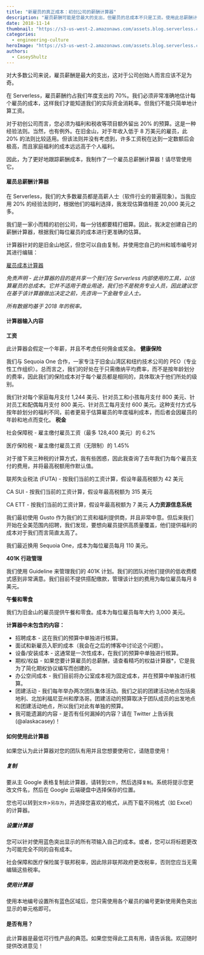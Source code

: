 ```yaml
---
title: "新雇员的真正成本：初创公司的薪酬计算器"
description: "雇员薪酬可能是您最大的支出，但雇员的总成本不只是工资。使用此总薪酬计算器可以准确计算预算！"
date: 2018-11-14
thumbnail: "https://s3-us-west-2.amazonaws.com/assets.blog.serverless.com/serverless-employee-cost.jpg"
categories:
  - engineering-culture
heroImage: "https://s3-us-west-2.amazonaws.com/assets.blog.serverless.com/startup-employee-cost-calculator.jpg"
authors:
  - CaseyShultz
---
```


对大多数公司来说，雇员薪酬是最大的支出，这对于公司创始人而言应该不足为奇。

在 Serverless，雇员薪酬约占我们年度支出的 70%。我们必须非常准确地估计每个雇员的成本，这样我们才能知道我们的实际资金消耗率。但我们不能只简单地计算工资。

对于初创公司而言，您必须为福利和税收等项目额外留出 20% 的预算。这是一种经验法则。当然，也有例外。在旧金山，对于年收入低于 8 万美元的雇员，此 20% 的法则比较适用。但该法则并没有考虑到，许多工资税在达到一定数额后会极高，而且家庭福利的成本远远高于个人福利。

因此，为了更好地跟踪薪酬成本，我制作了一个雇员总薪酬计算器！请尽管使用它。

#### 雇员总薪酬计算器

在 Serverless，我们的大多数雇员都是高薪人士（软件行业的普遍现象）。当我应用 20% 的经验法则时，根据他们的福利选择，我发现估算值相差 20,000 美元之多。

我们是一家小而精的初创公司，每一分钱都要精打细算。因此，我决定创建自己的薪酬计算器，根据我们每位雇员的成本进行更准确的估算。

计算器针对的是旧金山地区，但您可以自由复制，并使用您自己的州和城市编号对其进行编辑：

[雇员成本计算器](https://docs.google.com/spreadsheets/d/1lzvqppwrMzTHnF83-RdsnflR9AZPR58HRYSMJcQTyRQ/edit#gid=0)

*免责声明 - 此计算器的目的是共享一个我们在 Serverless 内部使用的工具，以估算雇员的总成本。它并不适用于商业用途，我们也不是税务专业人员，因此建议您在基于该计算器做出决定之前，先咨询一下金融专业人士。*

*所有数据均基于 2018 年的税率。*
#### 计算器输入内容
**工资**

此计算器会假定一个年薪，并且不考虑任何佣金或奖金。
**健康保险**

我们与 Sequoia One 合作，一家专注于旧金山湾区和纽约技术公司的 PEO（专业性工作组织）。总而言之，我们的好处在于只需缴纳平均费率，而不是按年龄划分的费率，因此我们的保险成本对于每个雇员都是相同的，具体取决于他们所处的级别。

我们针对每个家庭每月支付 1,244 美元、针对员工和小孩每月支付 800 美元、针对员工和配偶每月支付 800 美元、针对员工每月支付 600 美元。这种支付方式与按年龄划分的福利不同，前者更易于估算雇员的年度福利成本，而后者会因雇员的年龄和地点而变化。
**税金**

社会保障税 - 雇主缴付雇员工资（最多 128,400 美元）的 6.2%

医疗保险税 - 雇主缴付雇员工资（无限制）的 1.45%

对于接下来三种税的计算方式，我有些困惑，因此我查询了去年我们为每个雇员支付的费用，并将最高税额用作默认值。

联邦失业税法 (FUTA) - 按我们当前的工资计算，假设年最高税额为 42 美元

CA SUI - 按我们当前的工资计算，假设年最高税额为 315 美元

CA ETT - 按我们当前的工资计算，假设年最高税额为 7 美元
**人力资源信息系统**

我们最初使用 Gusto 作为我们的工资和福利提供商，并且非常中意。但后来我们开始在全美范围内招聘，我们发现，要想向雇员提供高质量覆盖，他们提供福利的成本对于我们而言简直太高了。

我们最近换用 Sequoia One，成本为每位雇员每月 110 美元。

**401K 行政管理**

我们使用 Guideline 来管理我们的 401K 计划。我们的团队对他们提供的低收费模式感到非常满意。我们目前不提供搭配缴款，管理该计划的费用为每位雇员每月 8 美元。

**午餐和零食**

我们为旧金山的雇员提供午餐和零食。成本为每位雇员每年大约 3,000 美元。

**计算器中未包含的内容：**

* 招聘成本 - 这在我们的预算中单独进行核算。
* 面试和新雇员入职的成本（我会在之后的博客中讨论这个问题）。
* 设备/安装成本 - 这通常是一次性成本，在我们的预算中单独进行核算。
* 期权/权益 - 如果您要计算雇员的总薪酬，请查看精巧的权益计算器*，它是我为了简化期权协议编写而创建的。
* 办公空间成本 - 我们目前将办公室成本视为固定成本，并在预算中单独进行核算。
* 团建活动 - 我们每年举办两次团队集体活动。我们之前的团建活动地点包括奥地利、北加利福尼亚州和摩洛哥。团建活动的预算取决于团队成员的出发地点和团建活动地点，所以我们对此有单独的预算。
* 我可能遗漏的内容 - 是否有任何漏掉的内容？请在 Twitter 上告诉我 (@alaskacasey)！

#### 如何使用此计算器

如果您认为此计算器对您的团队有用并且您想要使用它，请随意使用！

##### 复制

要从主 Google 表格复制此计算器，请转到`文件`，然后选择`复制`。系统将提示您更改文件名，然后在 Google 云端硬盘中选择保存的位置。

您也可以转到`文件`>`另存为`，并选择您喜欢的格式，从而下载不同格式（如 Excel）的计算器。

##### 设置计算器

您可以针对使用蓝色突出显示的所有项输入自己的成本。或者，您可以将标题更改为可能完全不同的自有成本。

社会保障和医疗保险属于联邦税率，因此除非联邦政府更改税率，否则您应当无需编辑这些税率。

##### 使用计算器

使用本地编号设置所有蓝色区域后，您只需使用各个雇员的编号更新使用黄色突出显示的单元格即可。

#### 是否有用？

此计算器是最低可行性产品的典范。如果您觉得此工具有用，请告诉我。欢迎随时提供改进意见！
